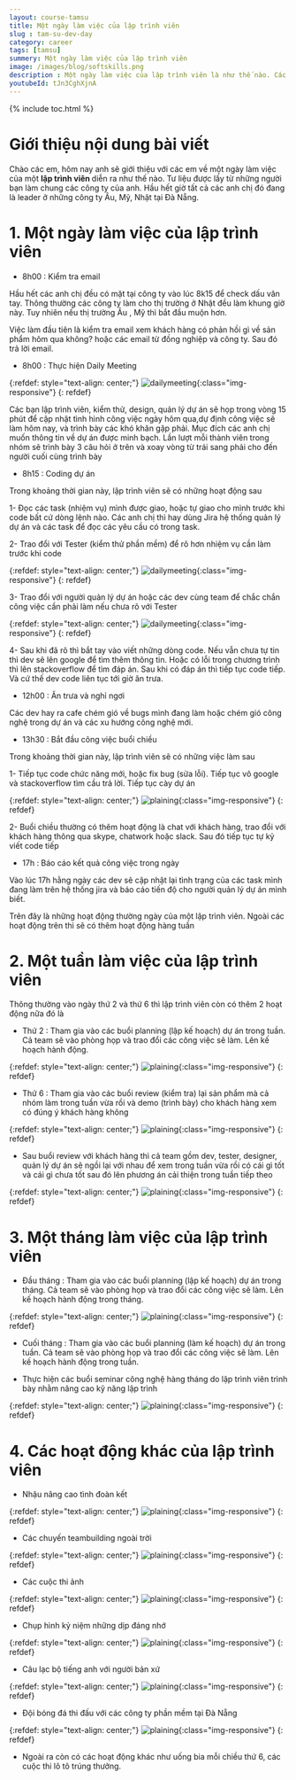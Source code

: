 ```yaml
---
layout: course-tamsu
title: Một ngày làm việc của lập trình viên
slug : tam-su-dev-day
category: career
tags: [tamsu]
summery: Một ngày làm việc của lập trình viên   
image: /images/blog/softskills.png
description : Một ngày làm việc của lập trình viên là như thế nào. Các lập trình viên làm gì trong ngày làm việc của mình. Các hoạt động của lập trình viên
youtubeId: tJn3CghXjnA
---
```


{% include toc.html %}

# **Giới thiệu nội dung bài viết**

Chào các em, hôm nay anh sẽ giới thiệu với các em về một ngày làm việc của một <b> lập trình viên </b> diễn ra như thế nào. Tư liệu được lấy từ những người bạn làm chung các công ty của anh. Hầu hết giờ tất cả các anh chị đó đang là leader ở những công ty Âu, Mỹ, Nhật tại Đà Nẵng.

# **1. Một ngày làm việc của lập trình viên**

- 8h00 : Kiểm tra email

Hầu hết các anh chị đều có mặt tại công ty vào lúc 8k15 để check dấu vân tay. Thông thường các công ty làm cho thị trường ở Nhật đều làm khung giờ này. Tuy nhiên nếu thị trường Âu , Mỹ thì bắt đầu muộn hơn. 

Việc làm đầu tiên là kiểm tra email xem khách hàng có phản hồi gì về sản phẩm hôm qua không? hoặc các email từ đồng nghiệp và công ty. Sau đó trả lời email.

- 8h00 : Thực hiện Daily Meeting

{:refdef: style="text-align: center;"}
![dailymeeting](/images/post/tamsu/dailymeeting.jpg){:class="img-responsive"}
{: refdef}

Các bạn lập trình viên, kiểm thử, design, quản lý dự án sẽ họp trong vòng 15 phút để cập nhật tình hình công việc ngày hôm qua,dự định công việc sẽ làm hôm nay, và trình bày các khó khăn gặp phải. Mục đích các anh chị muốn thông tin về dự án được minh bạch. Lần lượt mỗi thành viên trong nhóm sẽ trình bày 3 câu hỏi ở trên và xoay vòng từ trái sang phải cho đến người cuối cùng trình bày

- 8h15 : Coding dự án

Trong khoảng thời gian này, lập trình viên sẽ có những hoạt động sau

1- Đọc các task (nhiệm vụ) mình được giao, hoặc tự giao cho mình trước khi code bất cứ dòng lệnh nào. Các anh chị thì hay dùng Jira hệ thống quản lý dự án và các task để đọc các yêu cầu có trong task.

2- Trao đổi với Tester (kiểm thử phần mềm) để rõ hơn nhiệm vụ cần làm trước khi code

{:refdef: style="text-align: center;"}
![dailymeeting](/images/post/tamsu/tester.jpg){:class="img-responsive"}
{: refdef}

3- Trao đổi với người quản lý dự án hoặc các dev cùng team để chắc chắn công việc cần phải làm nếu chưa rõ với Tester

{:refdef: style="text-align: center;"}
![dailymeeting](/images/post/tamsu/dev-pm.jpg){:class="img-responsive"}
{: refdef}

4- Sau khi đã rõ thì bắt tay vào viết những dòng code. Nếu vẫn chưa tự tin thì dev sẽ lên google để tìm thêm thông tin. Hoặc có lỗi trong chương trình thì lên stackoverflow để tìm đáp án. Sau khi có đáp án thì tiếp tục code tiếp. Và cứ thế dev code liên tục tới giờ ăn trưa.

- 12h00 : Ăn trưa và nghỉ ngơi

Các dev hay ra cafe chém gió về bugs mình đang làm hoặc chém gió công nghệ trong dự án và các xu hướng công nghệ mới.

- 13h30 : Bắt đầu công việc buổi chiều

Trong khoảng thời gian này, lập trình viên sẽ có những việc làm sau

1- Tiếp tục code chức năng mới, hoặc fix bug (sửa lỗi). Tiếp tục vô google và stackoverflow tìm cầu trả lời. Tiếp tục cày dự án

{:refdef: style="text-align: center;"}
![plaining](/images/post/tamsu/caycode.jpg){:class="img-responsive"}
{: refdef}

2- Buổi chiều thường có thêm hoạt động là chat với khách hàng, trao đổi với khách hàng thông qua skype, chatwork hoặc slack. Sau đó tiếp tục tự kỷ viết code tiếp

- 17h : Báo cáo kết quả công việc trong ngày

Vào lúc 17h hằng ngày các dev sẽ cập nhật lại tình trạng của các task mình đang làm trên hệ thống jira và báo cáo tiến độ cho người quản lý dự án mình biết.

Trên đây là những hoạt động thường ngày của một lập trình viên. Ngoài các hoạt động trên thì sẽ có thêm hoạt động hàng tuần

# **2. Một tuần làm việc của lập trình viên**

Thông thường vào ngày thứ 2 và thứ 6 thì lập trình viên còn có thêm 2 hoạt động nữa đó là

- Thứ 2 : Tham gia vào các buổi planning (lập kế hoạch) dự án trong tuần. Cả team sẽ vào phòng họp và trao đổi các công việc sẽ làm. Lên kế hoạch hành động. 

{:refdef: style="text-align: center;"}
![plaining](/images/post/tamsu/plainning.png){:class="img-responsive"}
{: refdef}


- Thứ 6 : Tham gia vào các buổi review (kiểm tra) lại sản phẩm mà cả nhóm làm trong tuần vừa rồi và demo (trình bày) cho khách hàng xem có đúng ý khách hàng không

{:refdef: style="text-align: center;"}
![plaining](/images/post/tamsu/review.jpg){:class="img-responsive"}
{: refdef}

- Sau buổi review với khách hàng thì cả team gồm dev, tester, designer, quản lý dự án sẽ ngồi lại với nhau để xem trong tuần vừa rồi có cái gì tốt và cái gì chưa tốt sau đó lên phương án cải thiện trong tuần tiếp theo


{:refdef: style="text-align: center;"}
![plaining](/images/post/tamsu/retropsective.jpg){:class="img-responsive"}
{: refdef}

# **3. Một tháng làm việc của lập trình viên**

- Đầu tháng : Tham gia vào các buổi planning (lập kế hoạch) dự án trong tháng. Cả team sẽ vào phòng họp và trao đổi các công việc sẽ làm. Lên kế hoạch hành động trong tháng.

{:refdef: style="text-align: center;"}
![plaining](/images/post/tamsu/planning-month.png){:class="img-responsive"}
{: refdef}

- Cuối tháng : Tham gia vào các buổi planning (làm kế hoạch) dự án trong tuần. Cả team sẽ vào phòng họp và trao đổi các công việc sẽ làm. Lên kế hoạch hành động trong tuần.



- Thực hiện các buổi seminar công nghệ hàng tháng do lập trình viên trình bày nhằm nâng cao kỹ năng lập trình

{:refdef: style="text-align: center;"}
![plaining](/images/post/tamsu/seminar.jpg){:class="img-responsive"}
{: refdef}

# **4. Các hoạt động khác của lập trình viên**

- Nhậu nâng cao tình đoàn kết

{:refdef: style="text-align: center;"}
![plaining](/images/post/tamsu/nhau.jpg){:class="img-responsive"}
{: refdef}

- Các chuyến teambuilding ngoài trời

{:refdef: style="text-align: center;"}
![plaining](/images/post/tamsu/buildingoutside.jpg){:class="img-responsive"}
{: refdef}

- Các cuộc thi ảnh

{:refdef: style="text-align: center;"}
![plaining](/images/post/tamsu/thianh.jpg){:class="img-responsive"}
{: refdef}

- Chụp hình kỷ niệm những dịp đáng nhớ

{:refdef: style="text-align: center;"}
![plaining](/images/post/tamsu/framgia.jpg){:class="img-responsive"}
{: refdef}

- Câu lạc bộ tiếng anh với người bản xứ

{:refdef: style="text-align: center;"}
![plaining](/images/post/tamsu/englishteacher.jpg){:class="img-responsive"}
{: refdef}

- Đội bóng đá thi đấu với các công ty phần mềm tại Đà Nẵng

{:refdef: style="text-align: center;"}
![plaining](/images/post/tamsu/football.jpg){:class="img-responsive"}
{: refdef}

- Ngoài ra còn có các hoạt động khác như uống bia mỗi chiều thứ 6, các cuộc thi lô tô trúng thưởng.



